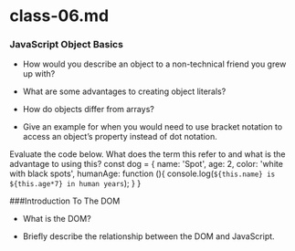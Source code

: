 # class-06.md

### JavaScript Object Basics

- How would you describe an object to a non-technical friend you grew up with?



- What are some advantages to creating object literals?



- How do objects differ from arrays?



- Give an example for when you would need to use bracket notation to access an object’s property instead of dot notation.



Evaluate the code below. What does the term this refer to and what is the advantage to using this?
const dog = {
  name: 'Spot',
  age: 2,
  color: 'white with black spots',
  humanAge: function (){
    console.log(`${this.name} is ${this.age*7} in human years`);
  }
}




###Introduction To The DOM

- What is the DOM?



- Briefly describe the relationship between the DOM and JavaScript.
